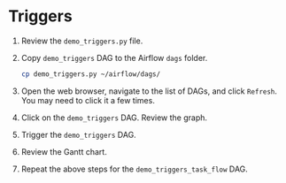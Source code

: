 # Triggers

1. Review the `demo_triggers.py` file.

1. Copy `demo_triggers` DAG to the Airflow `dags` folder.

   ```bash
   cp demo_triggers.py ~/airflow/dags/
   ```

1. Open the web browser, navigate to the list of DAGs, and click `Refresh`. You may need to click it a few times.

1. Click on the `demo_triggers` DAG. Review the graph.

1. Trigger the `demo_triggers` DAG.

1. Review the Gantt chart.

1. Repeat the above steps for the `demo_triggers_task_flow` DAG.
